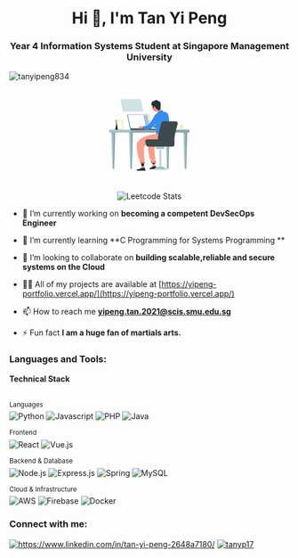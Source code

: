 <h1 align="center">Hi 👋, I'm Tan Yi Peng</h1>
<h3 align="center">Year 4 Information Systems Student at Singapore Management University</h3>



<p align="left"> <img src="https://komarev.com/ghpvc/?username=tanyipeng834&label=Profile%20views&color=0e75b6&style=flat" alt="tanyipeng834" /> </p>

<div align="center">
 


  <img align="center" src ="./programming.gif"/>
  <br>
  <br>
  <br>

   <img src="https://leetcard.jacoblin.cool/yipengtan" alt="Leetcode Stats">
</div>




- 🔭 I’m currently working on **becoming a competent DevSecOps  Engineer**

- 🌱 I’m currently learning **C Programming for Systems Programming **

- 👯 I’m looking to collaborate on **building scalable,reliable and secure systems on the Cloud**

- 👨‍💻 All of my projects are available at [https://yipeng-portfolio.vercel.app/](https://yipeng-portfolio.vercel.app/)

- 📫 How to reach me **yipeng.tan.2021@scis.smu.edu.sg**

- ⚡ Fun fact **I am a huge fan of martials arts.**



<h3 align="left">Languages and Tools:</h3>


<div>
<summary><b>Technical Stack</b></summary> 
<br/>

<sup>Languages</sup><br/>
![Python](https://img.shields.io/badge/-Python-122f44?&logo=Python)
![Javascript](https://img.shields.io/badge/-Javascript-122f44?&logo=Javascript)
![PHP](https://img.shields.io/badge/-PHP-122f44?&logo=PHP)
![Java](https://img.shields.io/badge/-Java-122f44?&logo=openjdk)

<sup>Frontend</sup><br/>
![React](https://img.shields.io/badge/-React-122f44?&logo=React)
![Vue.js](https://img.shields.io/badge/-Vue.js-122f44?&logo=Vue.js)

<sup>Backend & Database</sup><br/>
![Node.js](https://img.shields.io/badge/-Node.js-122f44?&logo=Node.js)
![Express.js](https://img.shields.io/badge/-Express-122f44?&logo=Express)
![Spring](https://img.shields.io/badge/-Spring-122f44?&logo=Spring)
![MySQL](https://img.shields.io/badge/-MySQL-122f44?&logo=MySQL)


<sup>Cloud & Infrastructure</sup><br/>
![AWS](https://img.shields.io/badge/-AWS-122f44?&logo=Amazon-AWS)
![Firebase](https://img.shields.io/badge/-Firebase-122f44?&logo=Firebase)
![Docker](https://img.shields.io/badge/-Docker-122f44?&logo=Docker)

</div>

<h3 align="left">Connect with me:</h3>
<p align="left">
<a href="linkedin.com/in/tan-yi-peng-2648a7180" target="blank"><img align="center" src="https://raw.githubusercontent.com/rahuldkjain/github-profile-readme-generator/master/src/images/icons/Social/linked-in-alt.svg" alt="https://www.linkedin.com/in/tan-yi-peng-2648a7180/" height="30" width="40" /></a>
<a href="https://instagram.com/tanyp17" target="blank"><img align="center" src="https://raw.githubusercontent.com/rahuldkjain/github-profile-readme-generator/master/src/images/icons/Social/instagram.svg" alt="tanyp17" height="30" width="40" /></a>
</p>
